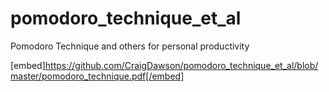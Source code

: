 # pomodoro_technique_et_al
Pomodoro Technique and others for personal productivity

[embed]https://github.com/CraigDawson/pomodoro_technique_et_al/blob/master/pomodoro_technique.pdf[/embed]
